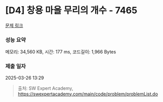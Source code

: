 # [D4] 창용 마을 무리의 개수 - 7465 

[문제 링크](https://swexpertacademy.com/main/code/problem/problemDetail.do?contestProbId=AWngfZVa9XwDFAQU) 

### 성능 요약

메모리: 34,560 KB, 시간: 177 ms, 코드길이: 1,966 Bytes

### 제출 일자

2025-03-26 13:29



> 출처: SW Expert Academy, https://swexpertacademy.com/main/code/problem/problemList.do
